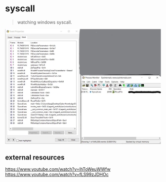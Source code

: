 # syscall
> watching windows syscall.

![syscall_example](https://github.com/IlayG01/os_concepts_windows/blob/master/Syscall/Images/procmonstack.jpg)

## external resources
https://www.youtube.com/watch?v=lhToWeuWWfw
https://www.youtube.com/watch?v=fLS99zJDHOc


